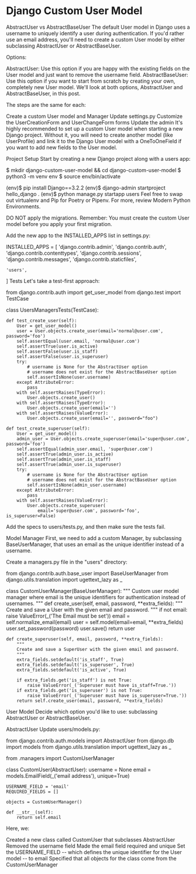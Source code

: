 # Django Custom User Model
AbstractUser vs AbstractBaseUser
The default User model in Django uses a username to uniquely identify a user during authentication. If you'd rather use an email address, you'll need to create a custom User model by either subclassing AbstractUser or AbstractBaseUser.

Options:

AbstractUser: Use this option if you are happy with the existing fields on the User model and just want to remove the username field.
AbstractBaseUser: Use this option if you want to start from scratch by creating your own, completely new User model.
We'll look at both options, AbstractUser and AbstractBaseUser, in this post.

The steps are the same for each:

Create a custom User model and Manager
Update settings.py
Customize the UserCreationForm and UserChangeForm forms
Update the admin
It's highly recommended to set up a custom User model when starting a new Django project. Without it, you will need to create another model (like UserProfile) and link it to the Django User model with a OneToOneField if you want to add new fields to the User model.

Project Setup
Start by creating a new Django project along with a users app:

$ mkdir django-custom-user-model && cd django-custom-user-model
$ python3 -m venv env
$ source env/bin/activate

(env)$ pip install Django==3.2.2
(env)$ django-admin startproject hello_django .
(env)$ python manage.py startapp users
Feel free to swap out virtualenv and Pip for Poetry or Pipenv. For more, review Modern Python Environments.

DO NOT apply the migrations. Remember: You must create the custom User model before you apply your first migration.

Add the new app to the INSTALLED_APPS list in settings.py:

INSTALLED_APPS = [
    'django.contrib.admin',
    'django.contrib.auth',
    'django.contrib.contenttypes',
    'django.contrib.sessions',
    'django.contrib.messages',
    'django.contrib.staticfiles',

    'users',
]
Tests
Let's take a test-first approach:

from django.contrib.auth import get_user_model
from django.test import TestCase


class UsersManagersTests(TestCase):

    def test_create_user(self):
        User = get_user_model()
        user = User.objects.create_user(email='normal@user.com', password='foo')
        self.assertEqual(user.email, 'normal@user.com')
        self.assertTrue(user.is_active)
        self.assertFalse(user.is_staff)
        self.assertFalse(user.is_superuser)
        try:
            # username is None for the AbstractUser option
            # username does not exist for the AbstractBaseUser option
            self.assertIsNone(user.username)
        except AttributeError:
            pass
        with self.assertRaises(TypeError):
            User.objects.create_user()
        with self.assertRaises(TypeError):
            User.objects.create_user(email='')
        with self.assertRaises(ValueError):
            User.objects.create_user(email='', password="foo")

    def test_create_superuser(self):
        User = get_user_model()
        admin_user = User.objects.create_superuser(email='super@user.com', password='foo')
        self.assertEqual(admin_user.email, 'super@user.com')
        self.assertTrue(admin_user.is_active)
        self.assertTrue(admin_user.is_staff)
        self.assertTrue(admin_user.is_superuser)
        try:
            # username is None for the AbstractUser option
            # username does not exist for the AbstractBaseUser option
            self.assertIsNone(admin_user.username)
        except AttributeError:
            pass
        with self.assertRaises(ValueError):
            User.objects.create_superuser(
                email='super@user.com', password='foo', is_superuser=False)
Add the specs to users/tests.py, and then make sure the tests fail.

Model Manager
First, we need to add a custom Manager, by subclassing BaseUserManager, that uses an email as the unique identifier instead of a username.

Create a managers.py file in the "users" directory:

from django.contrib.auth.base_user import BaseUserManager
from django.utils.translation import ugettext_lazy as _


class CustomUserManager(BaseUserManager):
    """
    Custom user model manager where email is the unique identifiers
    for authentication instead of usernames.
    """
    def create_user(self, email, password, **extra_fields):
        """
        Create and save a User with the given email and password.
        """
        if not email:
            raise ValueError(_('The Email must be set'))
        email = self.normalize_email(email)
        user = self.model(email=email, **extra_fields)
        user.set_password(password)
        user.save()
        return user

    def create_superuser(self, email, password, **extra_fields):
        """
        Create and save a SuperUser with the given email and password.
        """
        extra_fields.setdefault('is_staff', True)
        extra_fields.setdefault('is_superuser', True)
        extra_fields.setdefault('is_active', True)

        if extra_fields.get('is_staff') is not True:
            raise ValueError(_('Superuser must have is_staff=True.'))
        if extra_fields.get('is_superuser') is not True:
            raise ValueError(_('Superuser must have is_superuser=True.'))
        return self.create_user(email, password, **extra_fields)
User Model
Decide which option you'd like to use: subclassing AbstractUser or AbstractBaseUser.

AbstractUser
Update users/models.py:

from django.contrib.auth.models import AbstractUser
from django.db import models
from django.utils.translation import ugettext_lazy as _

from .managers import CustomUserManager


class CustomUser(AbstractUser):
    username = None
    email = models.EmailField(_('email address'), unique=True)

    USERNAME_FIELD = 'email'
    REQUIRED_FIELDS = []

    objects = CustomUserManager()

    def __str__(self):
        return self.email
Here, we:

Created a new class called CustomUser that subclasses AbstractUser
Removed the username field
Made the email field required and unique
Set the USERNAME_FIELD -- which defines the unique identifier for the User model -- to email
Specified that all objects for the class come from the CustomUserManager
